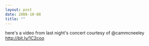 ```yaml
---
layout: post
date: 2008-10-08
title: ""
---
```

here's a video from last night's concert courtesy of @cammcneeley http://bit.ly/1C2coo